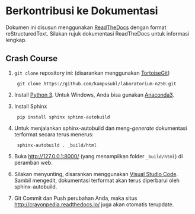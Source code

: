 # Berkontribusi ke Dokumentasi

Dokumen ini disusun menggunakan [ReadTheDocs](http://readthedocs.io) dengan format reStructuredText. Silakan rujuk dokumentasi ReadTheDocs untuk informasi lengkap.

## Crash Course

1. `git clone` repository ini: (disarankan menggunakan [TortoiseGit](https://tortoisegit.org/))

        git clone https://github.com/kampusubl/laboratorium-n250.git

2. Install [Python 3](http://python.org). Untuk Windows, Anda bisa gunakan [Anaconda3](https://www.continuum.io/downloads).
3. Install Sphinx

        pip install sphinx sphinx-autobuild

4. Untuk menjalankan sphinx-autobuild dan meng-_generate_ dokumentasi terformat secara terus menerus:

        sphinx-autobuild . _build/html

5. Buka http://127.0.0.1:8000/ (yang menampilkan folder `_build/html`) di peramban web.
6. Silakan menyunting, disarankan menggunakan [Visual Studio Code](https://code.visualstudio.com/). Sambil mengedit, dokumentasi terformat akan terus diperbarui oleh sphinx-autobuild.
7. Git Commit dan Push perubahan Anda, maka situs http://crayonpedia.readthedocs.io/ juga akan otomatis terupdate.
